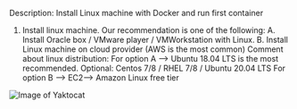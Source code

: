 Description:
Install Linux machine with Docker and run first container

1. Install linux machine.
Our recommendation is one of the following:
A. Install Oracle box / VMware player / VMWorkstation with Linux.
B. Install Linux machine on cloud provider (AWS is the most common)
Comment about linux distribution:
For option A --> Ubuntu 18.04 LTS is the most recommended.
                 Optional: Centos 7/8 / RHEL 7/8 / Ubuntu 20.04 LTS
For option B --> EC2--> Amazon Linux free tier

![Image of Yaktocat](https://octodex.github.com/images/yaktocat.png)

